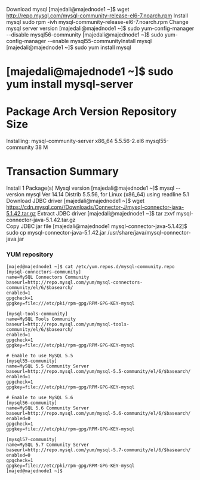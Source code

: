 Download mysql 
[majedali@majednode1 ~]$ wget http://repo.mysql.com/mysql-community-release-el6-7.noarch.rpm
Install mysql
sudo rpm -ivh mysql-community-release-el6-7.noarch.rpm
Change mysql server version
[majedali@majednode1 ~]$ sudo yum-config-manager --disable mysql56-community
[majedali@majednode1 ~]$ sudo yum-config-manager --enable mysql55-communityInstall mysql
[majedali@majednode1 ~]$ sudo yum install mysql

[majedali@majednode1 ~]$ sudo yum install mysql-server
=======================================================================================================================
 Package                             Arch                Version                   Repository                      Size
========================================================================================================================
Installing:
 mysql-community-server              x86_64              5.5.56-2.el6              mysql55-community               38 M

Transaction Summary
========================================================================================================================
Install       1 Package(s)
Mysql version
[majedali@majednode1 ~]$ mysql --version
mysql  Ver 14.14 Distrib 5.5.56, for Linux (x86_64) using readline 5.1
Download JDBC driver
[majedali@majednode1 ~]$ wget https://cdn.mysql.com//Downloads/Connector-J/mysql-connector-java-5.1.42.tar.gz
Extract JDBC driver
[majedali@majednode1 ~]$ tar zxvf mysql-connector-java-5.1.42.tar.gz	
Copy JDBC jar file
[majedali@majednode1 mysql-connector-java-5.1.42]$ sudo cp mysql-connector-java-5.1.42.jar /usr/share/java/mysql-connector-java.jar

### YUM repository

```
[majed@majednode1 ~]$ cat /etc/yum.repos.d/mysql-community.repo
[mysql-connectors-community]
name=MySQL Connectors Community
baseurl=http://repo.mysql.com/yum/mysql-connectors-community/el/6/$basearch/
enabled=1
gpgcheck=1
gpgkey=file:///etc/pki/rpm-gpg/RPM-GPG-KEY-mysql

[mysql-tools-community]
name=MySQL Tools Community
baseurl=http://repo.mysql.com/yum/mysql-tools-community/el/6/$basearch/
enabled=1
gpgcheck=1
gpgkey=file:///etc/pki/rpm-gpg/RPM-GPG-KEY-mysql

# Enable to use MySQL 5.5
[mysql55-community]
name=MySQL 5.5 Community Server
baseurl=http://repo.mysql.com/yum/mysql-5.5-community/el/6/$basearch/
enabled=1
gpgcheck=1
gpgkey=file:///etc/pki/rpm-gpg/RPM-GPG-KEY-mysql

# Enable to use MySQL 5.6
[mysql56-community]
name=MySQL 5.6 Community Server
baseurl=http://repo.mysql.com/yum/mysql-5.6-community/el/6/$basearch/
enabled=0
gpgcheck=1
gpgkey=file:///etc/pki/rpm-gpg/RPM-GPG-KEY-mysql

[mysql57-community]
name=MySQL 5.7 Community Server
baseurl=http://repo.mysql.com/yum/mysql-5.7-community/el/6/$basearch/
enabled=0
gpgcheck=1
gpgkey=file:///etc/pki/rpm-gpg/RPM-GPG-KEY-mysql
[majed@majednode1 ~]$
```
